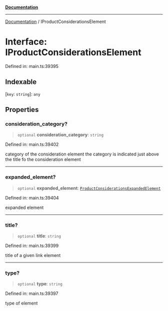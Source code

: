 [**Documentation**](../README.md)

***

[Documentation](../README.md) / IProductConsiderationsElement

# Interface: IProductConsiderationsElement

Defined in: main.ts:39395

## Indexable

\[`key`: `string`\]: `any`

## Properties

### consideration\_category?

> `optional` **consideration\_category**: `string`

Defined in: main.ts:39402

category of the consideration element
the category is indicated just above the title fo the consideration element

***

### expanded\_element?

> `optional` **expanded\_element**: [`ProductConsiderationsExpandedElement`](../classes/ProductConsiderationsExpandedElement.md)

Defined in: main.ts:39404

expanded element

***

### title?

> `optional` **title**: `string`

Defined in: main.ts:39399

title of a given link element

***

### type?

> `optional` **type**: `string`

Defined in: main.ts:39397

type of element
